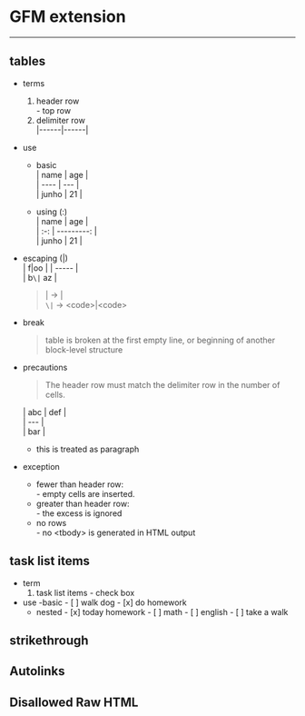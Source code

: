 # GFM extension  
----  
## tables   
- terms  
  1. header row  
    \- top row
  2. delimiter row  
    |------|------|
- use  
  - basic  
        | name | age |  
        | ---- | --- |  
        | junho | 21 |  
  
  - using (:)  
        | name | age |  
        | :-: | ---------: |  
        | junho | 21 |       
- escaping (\|)  
    | f\|oo |
    | ----- |  
    | b`\|` az |  
    
  > \| -> |  
  > `\|` -> \<code>|\<code>  
- break  
  > table is broken at the first empty line, or beginning of another block-level structure  
  
- precautions  
  >The header row must match the delimiter row in the number of cells.  

    | abc | def |  
    | --- |  
    | bar |  
  - this is treated as paragraph  
- exception  
  - fewer than header row:  
    \- empty cells are inserted.  
  - greater than header row:  
    \- the excess is ignored  
  - no rows  
    \- no \<tbody> is generated in HTML output  
## task list items
  - term
    1. task list items
    \- check box
  - use
    -basic 
        \- [ ] walk dog 
        \- [x] do homework
    - nested
        \- [x] today homework
          \- [ ] math
          \- [ ] english
        \- [ ] take a walk
        
## strikethrough

## Autolinks

## Disallowed Raw HTML

